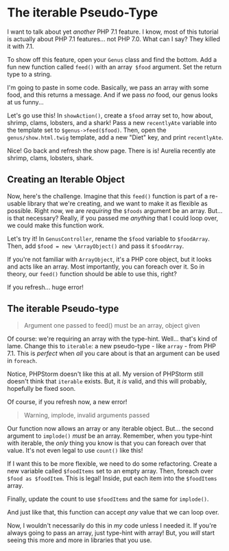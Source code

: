 # The iterable Pseudo-Type

I want to talk about yet *another* PHP 7.1 feature. I know, most of this tutorial
is actually about PHP 7.1 features... not PHP 7.0. What can I say? They killed it
with 7.1.

To show off this feature, open your `Genus` class and find the bottom. Add a fun
new function called `feed()` with an array` $food` argument. Set the return type
to a string.

I'm going to paste in some code. Basically, we pass an array with some food, and
this returns a message. And if we pass *no* food, our genus looks at us funny...

Let's go use this! In `showAction()`, create a `$food` array set to, how about,
shrimp, clams, lobsters, and a shark! Pass a new `recentlyAte` variable into the
template set to `$genus->feed($food)`. Then, open the `genus/show.html.twig` template,
add a new "Diet" key, and print `recentlyAte`.

Nice! Go back and refresh the show page. There is is! Aurelia recently ate shrimp,
clams, lobsters, shark.

## Creating an Iterable Object

Now, here's the challenge. Imagine that this `feed()` function is part of a re-usable
library that we're creating, and we want to make it as flexible as possible. Right
now, we are *requiring* the `$foods` argument be an array. But... is that necessary?
Really, if you passed me *anything* that I could loop over, we could make this function
work.

Let's try it! In `GenusController`, rename the `$food` variable to `$foodArray`.
Then, add `$food = new \ArrayObject()` and pass it `$foodArray`. 

If you're not familiar with `ArrayObject`, it's a PHP core object, but it looks
and acts like an array. Most importantly, you can foreach over it. So in theory,
our `feed()` function should be able to use this, right?

If you refresh... huge error!

## The iterable Pseudo-type

> Argument one passed to feed() must be an array, object given

Of course: we're requiring an array with the type-hint. Well... that's kind of lame.
Change this to `iterable`: a new pseudo-type - like `array` - from PHP 7.1. This
is *perfect* when *all* you care about is that an argument can be used in `foreach`.

Notice, PHPStorm doesn't like this at all. My version of PHPStorm still doesn't think
that `iterable` exists. But, it *is* valid, and this will probably, hopefully be
fixed soon.

Of course, if you refresh now, a new error!

> Warning, implode, invalid arguments passed

Our function now allows an array or any iterable object. But... the second
argument to `implode()` *must* be an array. Remember, when you type-hint with iterable,
the *only* thing you know is that you can foreach over that value. It's not even
legal to use `count()` like this!

If I want this to be more flexible, we need to do some refactoring. Create a new
variable called `$foodItems` set to an empty array. Then, foreach over `$food as $foodItem`.
This is legal! Inside, put each item into the `$foodItems` array.

Finally, update the count to use `$foodItems` and the same for `implode()`.

And just like that, this function can accept *any* value that we can loop over.

Now, I wouldn't necessarily do this in *my* code unless I needed it. If you're always
going to pass an array, just type-hint with array! But, you *will* start seeing this
more and more in libraries that you use.
